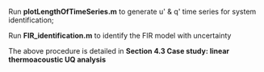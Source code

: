 ﻿Run **plotLengthOfTimeSeries.m** to generate u' & q' time series for system identification;

Run **FIR_identification.m** to identify the FIR model with uncertainty

The above procedure is detailed in **Section 4.3 Case study: linear thermoacoustic UQ analysis**


